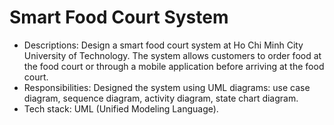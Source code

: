 # Smart Food Court System
-	Descriptions: Design a smart food court system at Ho Chi Minh City University of Technology. The system allows customers to order food at the food court or through a mobile application before arriving at the food court.
-	Responsibilities: Designed the system using UML diagrams: use case diagram, sequence diagram, activity diagram, state chart diagram.
-	Tech stack: UML (Unified Modeling Language).
